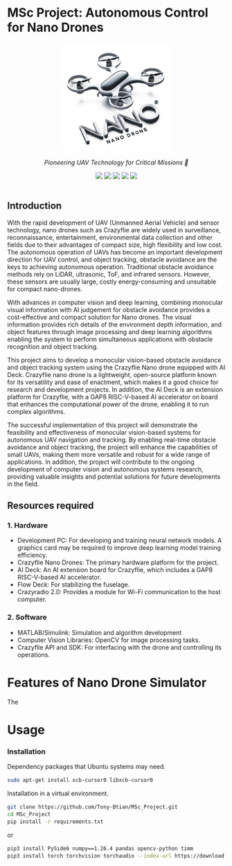 # MSc Project: Autonomous Control for Nano Drones

<div align="center">
    <img src="pictures/Logo.jpg"/>
    <p>
      <i align="center">Pioneering UAV Technology for Critical Missions 🚀</i>
    </p>
    <div id="badges">
     <a href="GitHub License"><img src="https://img.shields.io/badge/license-MIT-blue.svg"/></a>
     <a href="Contributions welcome"><img src="https://img.shields.io/badge/contributions-welcome-orange.svg"/></a>
     <a href="https://github.com/Tony-Btian/SkyPulseUAV/issues"><img src="https://img.shields.io/github/issues/Tony-Btian/SkyPulseUAV.svg"/></a>
     <a href="https://github.com/Tony-Btian/SkyPulseUAV"><img src="https://img.shields.io/github/stars/Tony-Btian/SkyPulseUAV.svg?style=social&label=Star"/></a>
     <a href="https://github.com/Tony-Btian/SkyPulseUAV"><img src="https://img.shields.io/github/forks/Tony-Btian/SkyPulseUAV.svg?style=social&label=Fork"/></a>
    </div> 
	<br>
</div>

## Introduction
With the rapid development of UAV (Unmanned Aerial Vehicle) and sensor technology, nano drones such as Crazyflie are widely used in surveillance, reconnaissance, entertainment, environmental data collection and other fields due to their advantages of compact size, high flexibility and low cost. The autonomous operation of UAVs has become an important development direction for UAV control, and object tracking, obstacle avoidance are the keys to achieving autonomous operation. Traditional obstacle avoidance methods rely on LiDAR, ultrasonic, ToF, and infrared sensors. However, these sensors are usually large, costly energy-consuming and unsuitable for compact nano-drones. 

With advances in computer vision and deep learning, combining monocular visual information with AI judgement for obstacle avoidance provides a cost-effective and compact solution for Nano drones. The visual information provides rich details of the environment depth information, and object features through image processing and deep learning algorithms enabling the system to perform simultaneous applications with obstacle recognition and object tracking. 

This project aims to develop a monocular vision-based obstacle avoidance and object tracking system using the Crazyflie Nano drone equipped with AI Deck. Crazyflie nano drone is a lightweight, open-source platform known for its versatility and ease of enactment, which makes it a good choice for research and development projects. In addition, the AI Deck is an extension platform for Crazyflie, with a GAP8 RISC-V-based AI accelerator on board that enhances the computational power of the drone, enabling it to run complex algorithms. 

The successful implementation of this project will demonstrate the feasibility and effectiveness of monocular vision-based systems for autonomous UAV navigation and tracking. By enabling real-time obstacle avoidance and object tracking, the project will enhance the capabilities of small UAVs, making them more versatile and robust for a wide range of applications. In addition, the project will contribute to the ongoing development of computer vision and autonomous systems research, providing valuable insights and potential solutions for future developments in the field.

## Resources required
### 1.	Hardware
- Development PC: For developing and training neural network models. A graphics card may be required to improve deep learning model training efficiency.
- Crazyflie Nano Drones: The primary hardware platform for the project.
- AI Deck: An AI extension board for Crazyflie, which includes a GAP8 RISC-V-based AI accelerator.
- Flow Deck: For stabilizing the fuselage.
- Crazyradio 2.0: Provides a module for Wi-Fi communication to the host computer.

### 2.	Software
- MATLAB/Simulink: Simulation and algorithm development
- Computer Vision Libraries: OpenCV for image processing tasks.
- Crazyflie API and SDK: For interfacing with the drone and controlling its operations. 

# Features of Nano Drone Simulator
The

# Usage
### Installation
Dependency packages that Ubuntu systems may need.
```Bash
sudo apt-get install xcb-cursor0 libxcb-cursor0
```
Installation in a virtual environment.
```Bash
git clone https://github.com/Tony-Btian/MSc_Project.git
cd MSc_Project
pip install -r requirements.txt
```
or 

```Bash
pip3 install PySide6 numpy==1.26.4 pandas opencv-python timm
pip3 install torch torchvision torchaudio --index-url https://download.pytorch.org/whl/cu121
```
